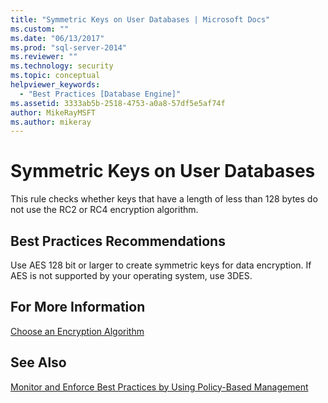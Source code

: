```yaml
---
title: "Symmetric Keys on User Databases | Microsoft Docs"
ms.custom: ""
ms.date: "06/13/2017"
ms.prod: "sql-server-2014"
ms.reviewer: ""
ms.technology: security
ms.topic: conceptual
helpviewer_keywords: 
  - "Best Practices [Database Engine]"
ms.assetid: 3333ab5b-2518-4753-a0a8-57df5e5af74f
author: MikeRayMSFT
ms.author: mikeray
---
```

# Symmetric Keys on User Databases
  This rule checks whether keys that have a length of less than 128 bytes do not use the RC2 or RC4 encryption algorithm.  
  
## Best Practices Recommendations  
 Use AES 128 bit or larger to create symmetric keys for data encryption. If AES is not supported by your operating system, use 3DES.  
  
## For More Information  
 [Choose an Encryption Algorithm](../security/encryption/choose-an-encryption-algorithm.md)  
  
## See Also  
 [Monitor and Enforce Best Practices by Using Policy-Based Management](monitor-and-enforce-best-practices-by-using-policy-based-management.md)  
  
  
